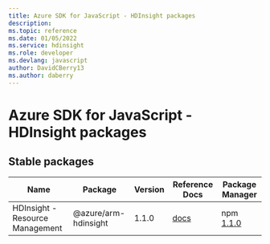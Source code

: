 ```yaml
---
title: Azure SDK for JavaScript - HDInsight packages
description: 
ms.topic: reference
ms.date: 01/05/2022
ms.service: hdinsight
ms.role: developer
ms.devlang: javascript
author: DavidCBerry13
ms.author: daberry
---
```


# Azure SDK for JavaScript - HDInsight packages

## Stable packages

| Name                  | Package              | Version          | Reference Docs         | Package Manager                |
|-----------------------|----------------------|------------------|------------------------|--------------------------------|
| HDInsight - Resource Management | @azure/arm-hdinsight | 1.1.0 | [docs](/azure/javascript/sdk/sdk-demo2/hdinsight/arm-hdinsight/azure-arm-hdinsight/stable)  | npm [1.1.0](https://www.npmjs.com/package/%40azure%2Farm-hdinsight) |
 

 


 